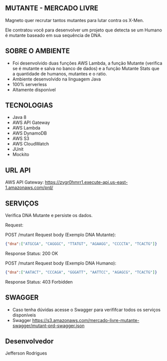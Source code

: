 ## MUTANTE - MERCADO LIVRE

Magneto quer recrutar tantos mutantes para lutar contra os X-Men.

Ele contratou você para desenvolver um projeto que detecta se um
Humano é mutante baseado em sua sequência de DNA.

## SOBRE O AMBIENTE

- Foi desenvolvido duas funções AWS Lambda, a função Mutante (verifica se é
 mutante e salva no banco de dados) e a função Mutante Stats que a quantidade de humanos, mutantes e o ratio. 
- Ambiente desenvolvido na linguagem Java
- 100% serverless
- Altamente disponível

## TECNOLOGIAS
- Java 8
- AWS API Gateway
- AWS Lambda
- AWS DynamoDB
- AWS S3
- AWS CloudWatch 
- JUnit
- Mockito

## URL API 

AWS API Gateway: https://zvgr0hmrr1.execute-api.us-east-1.amazonaws.com/prd/

## SERVIÇOS

Verifica DNA Mutante e persiste os dados.

Request:

POST /mutant
Request body (Exemplo DNA Mutante):
  ```json
  {"dna":["ATGCGA", "CAGGGC", "TTATGT", "AGAAGG", "CCCCTA", "TCACTG"]}
```
Response Status:
  200 OK

POST /mutant
Request body (Exemplo DNA Humano):
  ```json
  {"dna":["AATACT", "CCCAGA", "GGGATT", "AATTCC", "AGAGCG", "TCACTG"]}
```
Response Status:
  403 Forbidden

## SWAGGER

- Caso tenha dúvidas acesse o Swagger para verififcar todos os serviços disponíveis
- Swagger https://s3.amazonaws.com/mercado-livre-mutante-swagger/mutant-prd-swagger.json

## Desenvolvedor
Jefferson Rodrigues


